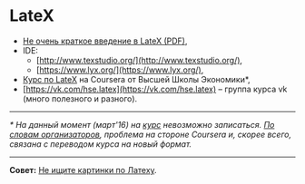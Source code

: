 # LateX

* [Не очень краткое введение в LateX (PDF)](http://zelmanov.ptep-online.com/ctan/lshort_russian.pdf),
* IDE:
    * [http://www.texstudio.org/](http://www.texstudio.org/), 
    * [https://www.lyx.org/](https://www.lyx.org/),
* [Курс по LateX](https://www.coursera.org/course/latex) на Coursera от Высшей Школы Экономики*,
* [https://vk.com/hse.latex](https://vk.com/hse.latex) – группа курса vk  (много полезного и разного).

-----------------------

_*
На данный момент (март'16) на [курс](https://www.coursera.org/course/latex) невозможно записаться. [По словам организаторов](https://vk.com/wall-36208739_555?reply=571), проблема на стороне Coursera и, скорее всего, связана с переводом курса на новый формат._

-----------------------

**Совет:** [Не ищите картинки по Латеху](https://www.google.ru/search?q=latex&num=50&newwindow=1&client=safari&rls=en&source=lnms&tbm=isch&sa=X&ved=0ahUKEwio6Oasw83LAhUICpoKHej6B7EQ_AUIBygB&biw=1440&bih=839). 
